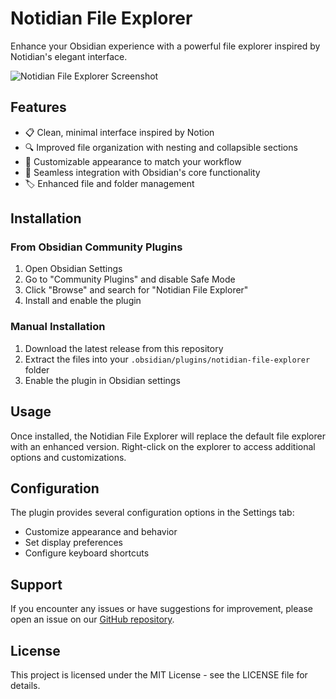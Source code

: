 # Notidian File Explorer

Enhance your Obsidian experience with a powerful file explorer inspired by Notidian's elegant interface.

![Notidian File Explorer Screenshot](assets/screenshot.png)

## Features

- 📋 Clean, minimal interface inspired by Notion
- 🔍 Improved file organization with nesting and collapsible sections
- 🎨 Customizable appearance to match your workflow
- 🔄 Seamless integration with Obsidian's core functionality
- 🏷️ Enhanced file and folder management

## Installation

### From Obsidian Community Plugins

1. Open Obsidian Settings
2. Go to "Community Plugins" and disable Safe Mode
3. Click "Browse" and search for "Notidian File Explorer"
4. Install and enable the plugin

### Manual Installation

1. Download the latest release from this repository
2. Extract the files into your `.obsidian/plugins/notidian-file-explorer` folder
3. Enable the plugin in Obsidian settings

## Usage

Once installed, the Notidian File Explorer will replace the default file explorer with an enhanced version. Right-click on the explorer to access additional options and customizations.

## Configuration

The plugin provides several configuration options in the Settings tab:

- Customize appearance and behavior
- Set display preferences
- Configure keyboard shortcuts

## Support

If you encounter any issues or have suggestions for improvement, please open an issue on our [GitHub repository](https://github.com/yourusername/notidian-file-explorer).

## License

This project is licensed under the MIT License - see the LICENSE file for details.
